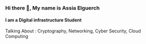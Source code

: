 ### Hi there 👋, My name is Assia Elguerch
#### I am a Digital infrastructure Student


Talking About : Cryptography, Networking, Cyber Security, Cloud Computing


 



